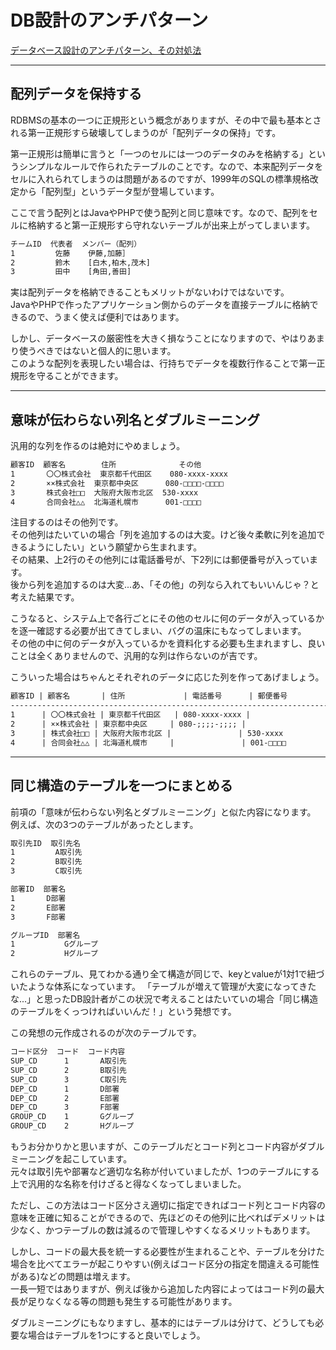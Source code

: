 # DB設計のアンチパターン

[データベース設計のアンチパターン、その対処法](https://products.sint.co.jp/topsic/blog/database-design-anti-pattern)  

---

## 配列データを保持する

RDBMSの基本の一つに正規形という概念がありますが、その中で最も基本とされる第一正規形すら破壊してしまうのが「配列データの保持」です。

第一正規形は簡単に言うと「一つのセルには一つのデータのみを格納する」というシンプルなルールで作られたテーブルのことです。なので、本来配列データをセルに入れられてしまうのは問題があるのですが、1999年のSQLの標準規格改定から「配列型」というデータ型が登場しています。

ここで言う配列とはJavaやPHPで使う配列と同じ意味です。なので、配列をセルに格納すると第一正規形すら守れないテーブルが出来上がってしまいます。

``` txt : メンバーが配列になっているテーブル
チームID  代表者  メンバー（配列）
1         佐藤    伊藤,加藤］
2         鈴木    [白木,柏木,茂木]
3         田中    [角田,善田]
```

実は配列データを格納できることもメリットがないわけではないです。  
JavaやPHPで作ったアプリケーション側からのデータを直接テーブルに格納できるので、うまく使えば便利ではあります。  

しかし、データベースの厳密性を大きく損なうことになりますので、やはりあまり使うべきではないと個人的に思います。  
このような配列を表現したい場合は、行持ちでデータを複数行作ることで第一正規形を守ることができます。  

---

## 意味が伝わらない列名とダブルミーニング

汎用的な列を作るのは絶対にやめましょう。

``` txt : 顧客
顧客ID  顧客名        住所              その他
1       〇〇株式会社  東京都千代田区    080-xxxx-xxxx
2       ××株式会社  東京都中央区      080-□□□□-□□□□
3       株式会社□□  大阪府大阪市北区  530-xxxx
4       合同会社△△  北海道札幌市      001-□□□□
```

注目するのはその他列です。  
その他列はたいていの場合「列を追加するのは大変。けど後々柔軟に列を追加できるようにしたい」という願望から生まれます。  
その結果、上2行のその他列には電話番号が、下2列には郵便番号が入っています。  
後から列を追加するのは大変...あ、「その他」の列なら入れてもいいんじゃ？と考えた結果です。  

こうなると、システム上で各行ごとにその他のセルに何のデータが入っているかを逐一確認する必要が出てきてしまい、バグの温床にもなってしまいます。  
その他の中に何のデータが入っているかを資料化する必要も生まれますし、良いことは全くありませんので、汎用的な列は作らないのが吉です。  

こういった場合はちゃんとそれぞれのデータに応じた列を作ってあげましょう。

``` txt : 顧客
顧客ID | 顧客名       | 住所             | 電話番号      | 郵便番号
--------------------------------------------------------------------------
1      | 〇〇株式会社 | 東京都千代田区   | 080-xxxx-xxxx |    
2      | ××株式会社 | 東京都中央区     | 080-;;;;-;;;; |    
3      | 株式会社□□ | 大阪府大阪市北区 |               | 530-xxxx
4      | 合同会社△△ | 北海道札幌市     |               | 001-□□□□
```

---

## 同じ構造のテーブルを一つにまとめる

前項の「意味が伝わらない列名とダブルミーニング」と似た内容になります。  
例えば、次の3つのテーブルがあったとします。

``` txt : 取引先
取引先ID  取引先名
1         A取引先
2         B取引先
3         C取引先
```

``` txt : 部署
部署ID  部署名
1       D部署
2       E部署
3       F部署
```

``` txt : グループ
グループID  部署名
1           Gグループ
2           Hグループ
```

これらのテーブル、見てわかる通り全て構造が同じで、keyとvalueが1対1で紐づいたような体系になっています。
「テーブルが増えて管理が大変になってきたな...」と思ったDB設計者がこの状況で考えることはたいていの場合「同じ構造のテーブルをくっつければいいんだ！」という発想です。  

この発想の元作成されるのが次のテーブルです。  

``` txt : コード
コード区分  コード  コード内容
SUP_CD      1       A取引先
SUP_CD      2       B取引先
SUP_CD      3       C取引先
DEP_CD      1       D部署
DEP_CD      2       E部署
DEP_CD      3       F部署
GROUP_CD    1       Gグループ
GROUP_CD    2       Hグループ
```

もうお分かりかと思いますが、このテーブルだとコード列とコード内容がダブルミーニングを起こしています。  
元々は取引先や部署など適切な名称が付いていましたが、1つのテーブルにする上で汎用的な名称を付けざると得なくなってしまいました。

ただし、この方法はコード区分さえ適切に指定できればコード列とコード内容の意味を正確に知ることができるので、先ほどのその他列に比べればデメリットは少なく、かつテーブルの数は減るので管理しやすくなるメリットもあります。  

しかし、コードの最大長を統一する必要性が生まれることや、テーブルを分けた場合を比べてエラーが起こりやすい(例えばコード区分の指定を間違える可能性がある)などの問題は増えます。  
一長一短ではありますが、例えば後から追加した内容によってはコード列の最大長が足りなくなる等の問題も発生する可能性があります。  

ダブルミーニングにもなりますし、基本的にはテーブルは分けて、どうしても必要な場合はテーブルを1つにすると良いでしょう。  
